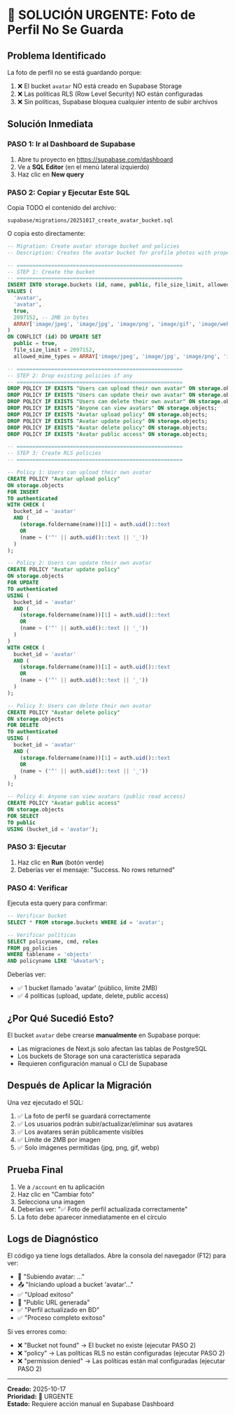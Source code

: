 # 🚨 SOLUCIÓN URGENTE: Foto de Perfil No Se Guarda

## Problema Identificado

La foto de perfil no se está guardando porque:
1. ❌ El bucket `avatar` NO está creado en Supabase Storage
2. ❌ Las políticas RLS (Row Level Security) NO están configuradas
3. ❌ Sin políticas, Supabase bloquea cualquier intento de subir archivos

## Solución Inmediata

### PASO 1: Ir al Dashboard de Supabase
1. Abre tu proyecto en https://supabase.com/dashboard
2. Ve a **SQL Editor** (en el menú lateral izquierdo)
3. Haz clic en **New query**

### PASO 2: Copiar y Ejecutar Este SQL

Copia TODO el contenido del archivo:
```
supabase/migrations/20251017_create_avatar_bucket.sql
```

O copia esto directamente:

```sql
-- Migration: Create avatar storage bucket and policies
-- Description: Creates the avatar bucket for profile photos with proper RLS policies

-- =====================================================
-- STEP 1: Create the bucket
-- =====================================================
INSERT INTO storage.buckets (id, name, public, file_size_limit, allowed_mime_types)
VALUES (
  'avatar',
  'avatar',
  true,
  2097152, -- 2MB in bytes
  ARRAY['image/jpeg', 'image/jpg', 'image/png', 'image/gif', 'image/webp']
)
ON CONFLICT (id) DO UPDATE SET
  public = true,
  file_size_limit = 2097152,
  allowed_mime_types = ARRAY['image/jpeg', 'image/jpg', 'image/png', 'image/gif', 'image/webp'];

-- =====================================================
-- STEP 2: Drop existing policies if any
-- =====================================================
DROP POLICY IF EXISTS "Users can upload their own avatar" ON storage.objects;
DROP POLICY IF EXISTS "Users can update their own avatar" ON storage.objects;
DROP POLICY IF EXISTS "Users can delete their own avatar" ON storage.objects;
DROP POLICY IF EXISTS "Anyone can view avatars" ON storage.objects;
DROP POLICY IF EXISTS "Avatar upload policy" ON storage.objects;
DROP POLICY IF EXISTS "Avatar update policy" ON storage.objects;
DROP POLICY IF EXISTS "Avatar delete policy" ON storage.objects;
DROP POLICY IF EXISTS "Avatar public access" ON storage.objects;

-- =====================================================
-- STEP 3: Create RLS policies
-- =====================================================

-- Policy 1: Users can upload their own avatar
CREATE POLICY "Avatar upload policy"
ON storage.objects
FOR INSERT
TO authenticated
WITH CHECK (
  bucket_id = 'avatar' 
  AND (
    (storage.foldername(name))[1] = auth.uid()::text
    OR
    (name ~ ('^' || auth.uid()::text || '_'))
  )
);

-- Policy 2: Users can update their own avatar
CREATE POLICY "Avatar update policy"
ON storage.objects
FOR UPDATE
TO authenticated
USING (
  bucket_id = 'avatar' 
  AND (
    (storage.foldername(name))[1] = auth.uid()::text
    OR
    (name ~ ('^' || auth.uid()::text || '_'))
  )
)
WITH CHECK (
  bucket_id = 'avatar' 
  AND (
    (storage.foldername(name))[1] = auth.uid()::text
    OR
    (name ~ ('^' || auth.uid()::text || '_'))
  )
);

-- Policy 3: Users can delete their own avatar
CREATE POLICY "Avatar delete policy"
ON storage.objects
FOR DELETE
TO authenticated
USING (
  bucket_id = 'avatar' 
  AND (
    (storage.foldername(name))[1] = auth.uid()::text
    OR
    (name ~ ('^' || auth.uid()::text || '_'))
  )
);

-- Policy 4: Anyone can view avatars (public read access)
CREATE POLICY "Avatar public access"
ON storage.objects
FOR SELECT
TO public
USING (bucket_id = 'avatar');
```

### PASO 3: Ejecutar
1. Haz clic en **Run** (botón verde)
2. Deberías ver el mensaje: "Success. No rows returned"

### PASO 4: Verificar
Ejecuta esta query para confirmar:

```sql
-- Verificar bucket
SELECT * FROM storage.buckets WHERE id = 'avatar';

-- Verificar políticas
SELECT policyname, cmd, roles 
FROM pg_policies 
WHERE tablename = 'objects' 
AND policyname LIKE '%Avatar%';
```

Deberías ver:
- ✅ 1 bucket llamado 'avatar' (público, límite 2MB)
- ✅ 4 políticas (upload, update, delete, public access)

## ¿Por Qué Sucedió Esto?

El bucket `avatar` debe crearse **manualmente** en Supabase porque:
- Las migraciones de Next.js solo afectan las tablas de PostgreSQL
- Los buckets de Storage son una característica separada
- Requieren configuración manual o CLI de Supabase

## Después de Aplicar la Migración

Una vez ejecutado el SQL:
1. ✅ La foto de perfil se guardará correctamente
2. ✅ Los usuarios podrán subir/actualizar/eliminar sus avatares
3. ✅ Los avatares serán públicamente visibles
4. ✅ Límite de 2MB por imagen
5. ✅ Solo imágenes permitidas (jpg, png, gif, webp)

## Prueba Final

1. Ve a `/account` en tu aplicación
2. Haz clic en "Cambiar foto"
3. Selecciona una imagen
4. Deberías ver: "✅ Foto de perfil actualizada correctamente"
5. La foto debe aparecer inmediatamente en el círculo

## Logs de Diagnóstico

El código ya tiene logs detallados. Abre la consola del navegador (F12) para ver:
- 🔄 "Subiendo avatar: ..."
- 📤 "Iniciando upload a bucket 'avatar'..."
- ✅ "Upload exitoso"
- 🔗 "Public URL generada"
- ✅ "Perfil actualizado en BD"
- ✅ "Proceso completo exitoso"

Si ves errores como:
- ❌ "Bucket not found" → El bucket no existe (ejecutar PASO 2)
- ❌ "policy" → Las políticas RLS no están configuradas (ejecutar PASO 2)
- ❌ "permission denied" → Las políticas están mal configuradas (ejecutar PASO 2)

---

**Creado:** 2025-10-17  
**Prioridad:** 🔴 URGENTE  
**Estado:** Requiere acción manual en Supabase Dashboard
